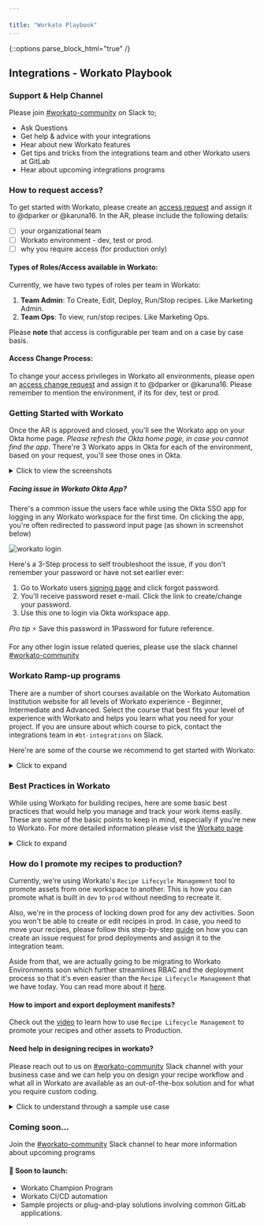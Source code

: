 ```yaml
---

title: "Workato Playbook"
---
```


{::options parse_block_html="true" /}

<link rel="stylesheet" type="text/css" href="/stylesheets/biztech.css" />

## Integrations - Workato Playbook

### Support & Help Channel

Please join [#workato-community](https://gitlab.slack.com/archives/C02U9EW8KSS) on Slack to;
- Ask Questions
- Get help & advice with your integrations
- Hear about new Workato features
- Get tips and tricks from the integrations team and other Workato users at GitLab
- Hear about upcoming integrations programs

### How to request access?

To get started with Workato, please create an [access request](https://about.gitlab.com/handbook/business-technology/team-member-enablement/onboarding-access-requests/access-requests/#individual-or-bulk-access-request) and assign it to @dparker or @karuna16. In the AR, please include the following details:

- [ ] your organizational team
- [ ] Workato environment - dev, test or prod.
- [ ] why you require access (for production only)

#### Types of Roles/Access available in Workato:

Currently, we have two types of roles per team in Workato:
1. **Team Admin**: To Create, Edit, Deploy, Run/Stop recipes. Like Marketing Admin.
2. **Team Ops**: To view, run/stop recipes. Like Marketing Ops.

Please **note** that access is configurable per team and on a case by case basis.

#### Access Change Process:

To change your access privileges in Workato all environments, please open an [access change request](https://gitlab.com/gitlab-com/team-member-epics/access-requests/-/issues/new?issuable_template=Individual_Bulk_Access_Request) and assign it to @dparker or @karuna16.
Please remember to mention the environment, if its for dev, test or prod.

### Getting Started with Workato

Once the AR is approved and closed, you'll see the Workato app on your Okta home page. *Please refresh the Okta home page, in case you cannot find the app*. There're 3 Workato apps in Okta for each of the environment, based on your request, you'll see those ones in Okta.

<details>
  <summary markdown="span">Click to view the screenshots</summary>

  Upon clicking the app, you'll be linked to the Workato home page.

  If it's your first time logging into Workato, you may be prompted to set a password. Set a strong password and save it in your 1Password private vault. In the future you will not be prompted for this password so long as you use Okta to login to Workato. Once you're logged in, search for your team's project and click on it to see your team's recipes and to create new recipes.

  ![workato landing page](workato-landing-page.png)

  ![left panel](left-panel-details.png)

</details>

##### Facing issue in Workato Okta App?

There's a common issue the users face while using the Okta SSO app for logging in any Workato workspace for the first time. On clicking the app, you're often redirected to password input page (as shown in screenshot below)

![workato login](workato-login.png)

Here's a 3-Step process to self troubleshoot the issue, if you don't remember your password or have not set earlier ever:

1. Go to Workato users [signing page](https://app.workato.com/users/sign_in) and click forgot password.
2. You'll receive password reset e-mail. Click the link to create/change your password.
3. Use this one to login via Okta workspace app.

*Pro tip* :zap:  Save this password in 1Password for future reference.

For any other login issue related queries, please use the slack channel [#workato-community](https://gitlab.slack.com/archives/C02U9EW8KSS)

### Workato Ramp-up programs

There are a number of short courses available on the Workato Automation Institution website for all levels of Workato experience - Beginner, Intermediate and Advanced. Select the course that best fits your level of experience with Workato and helps you learn what you need for your project. If you are unsure about which course to pick, contact the integrations team in `#bt-integrations` on Slack.

Here're are some of the course we recommend to get started with Workato:

<details>
  <summary markdown="span">Click to expand</summary>

  *Beginner level*: [Automation Pro I On Demand training](https://academy.workato.com/automation-pro-i-on-demand)

  Course helps you to understand:
  - Basics of building blocks in Workato and their settings:
    - Recipes
    - Data mapping
    - Data transformations
  - Hands on exercises with scenarios to help understand the integration picture.

  *Intermediate level*: [Automation Pro II On Demand training](https://academy.workato.com/automation-pro-ii-revised)

  Course helps you to understand:
  - Advanced concepts to complete a working recipe. Like:
    - Error Handling
    - Conditional Actions (if/else)
    - What are properties and lookup tables?
    - Repeat Actions and Variables.
  - Hands on exercises with scenarios to help understand the integration picture.
  On course completion, you can opt for certification exam too.

  *Intermediate level*: [Recipe lifecycle management](https://academy.workato.com/recipe-lifecycle-management)

  Course helps you to understand:
  - Roles and access management in Workato
  - Deployment of recipes across environments
  - What are manifests and how you export and import them to deploy your code?
  - CI/CD Automation
  - Hands on exercises.
</details>



### Best Practices in Workato

While using Workato for building recipes, here are some basic best practices that would help you manage and track your work items easily. These are some of the basic points to keep in mind, especially if you're new to Workato. For more detailed information please visit the [Workato page](https://support.workato.com/en/support/solutions/folders/1000210065)

<details>
  <summary markdown="span">Click to expand</summary>

1. #### Which workspace/environment to use?:

  Always create your folders, connections and recipes in dev workspace first. Once tested move your code to higher workspaces - test and prod using Workato's Recipe lifecycle management tool.

2. #### Folder creation:

  It's best to create a playground folder in the project followed by a folder of your name if you're just playing around or learning to work in Workato. If you are creating recipes for actual project work, best to create a folder with project name. Say, if you integrating leads between Salesforce and Marketo, the folder name could be Lead integration.

3. #### Naming and managing your recipes:

    1. Its best to use app names in recipes like [SFDC+QBO] New account in Salesforce. It helps to quick spot and sort them.
    2. Another handy way to manage recipes is to use the `New recipe` prefix while building the recipe, and when you have a successful recipe, change that to the intended name and delete the trial ones. You can easily track and delete the trial ones because of the 'New recipe' pre-fix.
    3. Clones: If you clone a recipe from some other user, your recipe gets the same name as the original. Keep in mind that when the original changes you don't get notified or updated.

4. #### Adding descriptions and comments:
  Use in-step comments to add one-liner description to your steps to the recipe readable and understandable. Please refer the video on how to set the comments.

5. #### Setting up and managing App Connections:

    1. Naming the connection: Use meaningful names for connectors. Like instead of using Google Connection 1, Google Connection 2 use <your name> Google Proc Account and <your name> Google Test Account.
    2. Where to create the connectors? If you create the connection in `Projects > Home assets` anyone in the workspace can use them in their recipes. If you want your connection to be accessible only to you and your team, create them in your `Projects > Folder`. There is also a `Shared Connections` project that you can use to house shared connections.
    3. Avoid creating multiple connections with the same credentials. This too can be confusing, and when you are creating a recipe and linking it to a connection you are not sure if it is the right one you are connected to.
</details>


### How do I promote my recipes to production?

Currently, we're using Workato's `Recipe Lifecycle Management` tool to promote assets from one workspace to another. This is how you can promote what is built in `dev` to `prod` without needing to recreate it.

Also, we're in the process of locking down prod for any dev activities. Soon you won't be able to create or edit recipes in prod. In case, you need to move your recipes, please follow this step-by-step [guide](https://docs.google.com/document/d/1lo0ySrYwBmY0X_AwzJTDxXU5Bv5NWB8lYxoa_bAP-6s/edit?usp=sharing) on how you can create an issue request for prod deployments and assign it to the integration team.

Aside from that, we are actually going to be migrating to Workato Environments soon which further streamlines RBAC and the deployment process so that it's even easier than the `Recipe Lifecycle Management` that we have today. You can read more about it [here](https://www.workato.com/product-hub/democratize-change-management-with-environments/).

#### How to import and export deployment manifests?

Check out the [video](https://youtu.be/WfehKT5nnGo?t=365) to learn how to use `Recipe Lifecycle Management` to promote your recipes and other assets to Production.

#### Need help in designing recipes in workato?

Please reach out to us on [#workato-community](https://gitlab.slack.com/archives/C02U9EW8KSS) Slack channel with your business case and we can help you on design your recipe workflow and what all in Workato are available as an out-of-the-box solution and for what you require custom coding.


<details>
  <summary markdown="span">Click to understand through a sample use case</summary>
  Problem statement: Generate monthly invoice email and send it to a group of recipients. The pdf is generated from a template with billing details fetched from google sheets. Also, send slack notification in the channel of invoice circulation. (members of slack channel are same as email recipients group)
  Solution Proposed: The recipe flow will look something like this:

  ```mermaid
graph TD
    A[Scheduled Trigger] -->|1st of every month| B(Source - Google drive connector)
    B --> |Read data from google sheets| C(Fill in data in Message Template)
    C --> |message template used in as email template| D(Use gmail connector to send bulk emails)
    D --> E(Slack connector to send message notification in channel)
```

</details>

### Coming soon...

Join the [#workato-community](https://gitlab.slack.com/archives/C02U9EW8KSS) Slack channel to hear more information about upcoming programs

#### 🚀 Soon to launch:

- Workato Champion Program
- Workato CI/CD automation
- Sample projects or plug-and-play solutions involving common GitLab applications.

